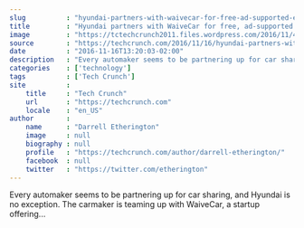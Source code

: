 ```yaml
---
slug          : "hyundai-partners-with-waivecar-for-free-ad-supported-ev-car-sharing"
title         : "Hyundai partners with WaiveCar for free, ad-supported EV car sharing"
image         : "https://tctechcrunch2011.files.wordpress.com/2016/11/4943-ioniq-wavecarshop4-ro-v4.jpg?w=764&h=400&crop=1"
source        : "https://techcrunch.com/2016/11/16/hyundai-partners-with-waivecar-for-free-ad-supported-ev-car-sharing/"
date          : "2016-11-16T13:20:03-02:00"
description   : "Every automaker seems to be partnering up for car sharing, and Hyundai is no exception. The carmaker is teaming up with WaiveCar, a startup offering..."
categories    : ['technology']
tags          : ['Tech Crunch']
site          :
    title     : "Tech Crunch"
    url       : "https://techcrunch.com"
    locale    : "en_US"
author        :
    name      : "Darrell Etherington"
    image     : null
    biography : null
    profile   : "https://techcrunch.com/author/darrell-etherington/"
    facebook  : null
    twitter   : "https://twitter.com/etherington"
---
```


Every automaker seems to be partnering up for car sharing, and Hyundai is no exception. The carmaker is teaming up with WaiveCar, a startup offering...
